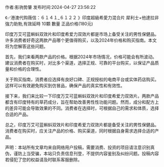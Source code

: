<p>作者:影驹势肇 发布时间:2024-04-27 23:56:22</p>
<p>《✅港澳代购薇信：６１４１_６１２２ 》印度超級希愛力混合片 犀利士+他達拉非 強力助勃,有效延時 10顆 數量 正品价格(180元) </p>
									<p></p><p>印度万艾可蓝蝌蚪双效片和印度希爱力双效片都是市场上备受关注的男性保健品。许多消费者好奇这两款产品哪个更值得购买，以及2024年价格和购买指南。本文将为您解答这些问题。</p><p>首先，我们来看两款产品的价格。根据2024年市场情况，价格可能会有所波动。建议消费者在购买时，对比多个渠道，选择正规、可靠的平台购买，以保证产品质量和价格的合理性。</p><p></p><p>关于购买指南，消费者应选择有良好口碑、正规授权的电商平台或实体药店购买。这样可以有效避免购买到仿冒品，确保产品的真实性和有效性。</p><p>接下来，我们来比较一下印度万艾可蓝蝌蚪双效片和印度希爱力双效片。两款产品都含有印度特有的草药成分，旨在帮助改善男性性功能问题。然而，成分和配方上的差异可能会导致效果的不同。消费者在选择时，可根据自己的需求和体质，选择合适的产品。</p><p>总之，印度万艾可蓝蝌蚪双效片和印度希爱力双效片都是备受关注的男性保健品。消费者在购买时，应关注产品的价格、购买渠道，同时根据自身需求选择合适的产品。</p><p></p><p></p><p></p>				声明：本站所有文章均来自网络用户投稿，需要消费、投资的项目请注意识别真伪，谨防上当受骗，本站只负责信息刊登，不提供内容鉴别及纠纷问题。投稿内容若侵犯了您的权益请及时联系客服删除。				

